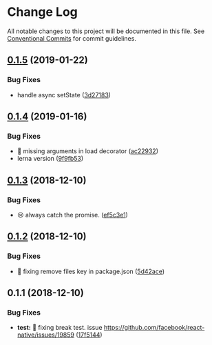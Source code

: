 # Change Log

All notable changes to this project will be documented in this file.
See [Conventional Commits](https://conventionalcommits.org) for commit guidelines.

<a name="0.1.5"></a>
## [0.1.5](https://github.com/Jekiwijaya/react-load/compare/v0.1.4...v0.1.5) (2019-01-22)


### Bug Fixes

* handle async setState ([3d27183](https://github.com/Jekiwijaya/react-load/commit/3d27183))





<a name="0.1.4"></a>
## [0.1.4](https://github.com/Jekiwijaya/react-load/compare/v0.1.3...v0.1.4) (2019-01-16)


### Bug Fixes

* 🔧 missing arguments in load decorator ([ac22932](https://github.com/Jekiwijaya/react-load/commit/ac22932))
* lerna version ([9f9fb53](https://github.com/Jekiwijaya/react-load/commit/9f9fb53))





<a name="0.1.3"></a>
## [0.1.3](https://github.com/Jekiwijaya/react-load/compare/v0.1.2...v0.1.3) (2018-12-10)


### Bug Fixes

* 😢 always catch the promise. ([ef5c3e1](https://github.com/Jekiwijaya/react-load/commit/ef5c3e1))





<a name="0.1.2"></a>
## [0.1.2](https://github.com/traveloka/react-load/compare/v0.1.1...v0.1.2) (2018-12-10)


### Bug Fixes

* 🔧 fixing remove files key in package.json ([5d42ace](https://github.com/traveloka/react-load/commit/5d42ace))





<a name="0.1.1"></a>
## 0.1.1 (2018-12-10)


### Bug Fixes

* **test:** 🔧 fixing break test. issue https://github.com/facebook/react-native/issues/19859 ([17f5144](https://github.com/traveloka/react-load/commit/17f5144))
